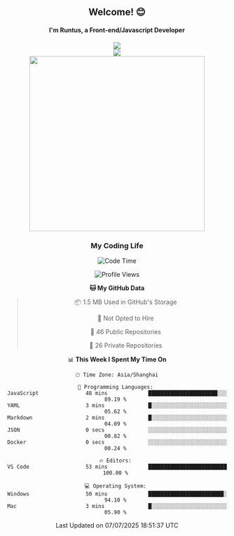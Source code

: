 

<div align="center">
    <div>    
        <h2>Welcome! 😊</h2>
        <h4> I'm Runtus, a Front-end/Javascript Developer</h4>
        <a href="https://github.com/antvis/g2">
            <img src="https://img.shields.io/endpoint?url=https://awards.antv.vision/runtus-g2-contributor.json" />
        </a>
    </div>
    <img style="width=100%" src="https://github.com/user-attachments/assets/96bbb592-d82f-4a25-bfe7-39362c279943"> </img>
</div>


<div align="center">
<img src="https://github-readme-stats.vercel.app/api?username=Runtus&show_icons=true&theme=tokyonight" width=400 />
</div>

<div align="center">
<h3>My Coding Life</h3>

<!--START_SECTION:waka-->
![Code Time](http://img.shields.io/badge/Code%20Time-446%20hrs%2045%20mins-blue)

![Profile Views](http://img.shields.io/badge/Profile%20Views-0-blue)

**🐱 My GitHub Data** 

> 📦 1.5 MB Used in GitHub's Storage 
 > 
> 🚫 Not Opted to Hire
 > 
> 📜 46 Public Repositories 
 > 
> 🔑 26 Private Repositories 
 > 
📊 **This Week I Spent My Time On** 

```text
🕑︎ Time Zone: Asia/Shanghai

💬 Programming Languages: 
JavaScript               48 mins             ██████████████████████░░░   89.19 % 
YAML                     3 mins              █░░░░░░░░░░░░░░░░░░░░░░░░   05.62 % 
Markdown                 2 mins              █░░░░░░░░░░░░░░░░░░░░░░░░   04.09 % 
JSON                     0 secs              ░░░░░░░░░░░░░░░░░░░░░░░░░   00.82 % 
Docker                   0 secs              ░░░░░░░░░░░░░░░░░░░░░░░░░   00.24 % 

🔥 Editors: 
VS Code                  53 mins             █████████████████████████   100.00 % 

💻 Operating System: 
Windows                  50 mins             ████████████████████████░   94.10 % 
Mac                      3 mins              █░░░░░░░░░░░░░░░░░░░░░░░░   05.90 % 
```


 Last Updated on 07/07/2025 18:51:37 UTC
<!--END_SECTION:waka-->
</div>

